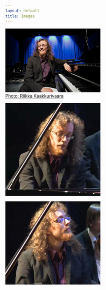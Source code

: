 ```yaml
---
layout: default
title: Images
---
```



<div class='image_collection'>

<a href="/images/martinmalmgren1.jpg" > <img src="/images/martinmalmgren1_300.jpg" alt="Martin Malmgren"  />
<br/>
Photo: Riikka Kaakkurivaara
</a>
                                                                        
<a href="/images/martinmalmgren2.jpg" > <img src="/images/martinmalmgren2_300.jpg" alt="Martin Malmgren"  /> </a>
                                                                        
<a href="/images/martinmalmgren3.jpg" > <img src="/images/martinmalmgren3_300.jpg" alt="Martin Malmgren"  /> </a>

</div>







<!--
<a href="/images/photo1.jpg" > <img src="/images/photo1_600.jpg" alt="Martin Malmgren" width="600px" /> </a>


<a href="/images/photo2.png" > <img src="/images/photo2.png" alt="Martin Malmgren" width="600px" /> </a>


<a href="/images/photo3.png" > <img src="/images/photo3.png" alt="Martin Malmgren" width="600px" /> </a>
-->




<!--
<ul class="enlarge">
<li><img src="/images/photo1_600.jpg" width="150px" height="100px" alt="Dechairs" /><span><img src="/images/photo1_600.jpg" alt="Deckchairs" /><br />Deckchairs on Blackpool beach</span></li>
<li><img src="/images/photo1_600.jpg" width="150px" height="100px" alt="Blackpool sunset" /><span><img src="/images/photo1_600.jpg" alt="Blackpool sunset" /><br />Sunset over the Irish Sea at Blackpool</span></li>
<li><img src="/images/photo1_600.jpg" width="150px" height="100px" alt="Blackpool pier" /><span><img src="/images/photo1_600.jpg" alt="Blackpool pier" /><br />Rolling waves off Blackpool North Pier</span></li>
</ul>




sdkfjsldfkjsdlfkj

<a href="#" onclick="lightbox_open();">Open lightbox</a>

<p>You can close the lighbox popup by pressing <strong>ESC key</strong>, <strong>clicking outside</strong> the box, or <strong>clicking on the image</strong>. The image has an onClick='lightbox_close()' attribute.</p>

<div id="light">
	<a href="#" onclick="lightbox_close();"><img src="/images/photo1.jpg" alt="" /></a>
</div>
<div id="fade" onClick="lightbox_close();"></div>

-->

